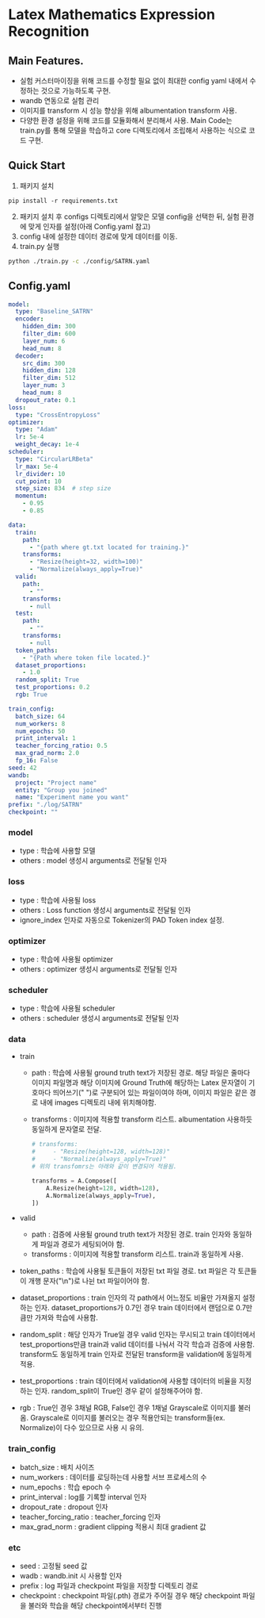 # Latex Mathematics Expression Recognition

## Main Features.

- 실험 커스터마이징을 위해 코드를 수정할 필요 없이 최대한 config yaml 내에서 수정하는 것으로 가능하도록 구현.
- wandb 연동으로 실험 관리
- 이미지를 transform 시 성능 향상을 위해 albumentation transform 사용.
- 다양한 환경 설정을 위해 코드를 모듈화해서 분리해서 사용. Main Code는 train.py를 통해 모델을 학습하고 core 디렉토리에서 조립해서 사용하는 식으로 코드 구현.

## Quick Start

1. 패키지 설치
```
pip install -r requirements.txt
```
2. 패키지 설치 후 configs 디렉토리에서 알맞은 모델 config을 선택한 뒤, 실험 환경에 맞게 인자를 설정(아래 Config.yaml 참고)
3. config 내에 설정한 데이터 경로에 맞게 데이터를 이동.
4. train.py 실행
```bash
python ./train.py -c ./config/SATRN.yaml
```

## Config.yaml

```yaml
model:
  type: "Baseline_SATRN"
  encoder:
    hidden_dim: 300
    filter_dim: 600
    layer_num: 6
    head_num: 8
  decoder:
    src_dim: 300
    hidden_dim: 128
    filter_dim: 512
    layer_num: 3
    head_num: 8
  dropout_rate: 0.1
loss:
  type: "CrossEntropyLoss"
optimizer:
  type: "Adam"
  lr: 5e-4
  weight_decay: 1e-4
scheduler:
  type: "CircularLRBeta"
  lr_max: 5e-4
  lr_divider: 10
  cut_point: 10
  step_size: 834  # step size
  momentum:
    - 0.95
    - 0.85

data:
  train:
    path:
      - "{path where gt.txt located for training.}"
    transforms:
      - "Resize(height=32, width=100)"
      - "Normalize(always_apply=True)"
  valid:
    path:
      - ""
    transforms:
      - null
  test:
    path:
      - ""
    transforms:
      - null
  token_paths:
    - "{Path where token file located.}"
  dataset_proportions:
    - 1.0
  random_split: True
  test_proportions: 0.2
  rgb: True

train_config:
  batch_size: 64
  num_workers: 8
  num_epochs: 50
  print_interval: 1
  teacher_forcing_ratio: 0.5
  max_grad_norm: 2.0
  fp_16: False
seed: 42
wandb:
  project: "Project name"
  entity: "Group you joined"
  name: "Experiment name you want"
prefix: "./log/SATRN"
checkpoint: ""
```

### model

- type : 학습에 사용할 모델
- others : model 생성시 arguments로 전달될 인자

### loss

- type : 학습에 사용될 loss
- others : Loss function 생성시 arguments로 전달될 인자
- ignore_index 인자로 자동으로 Tokenizer의 PAD Token index 설정.

### optimizer

- type : 학습에 사용될 optimizer
- others : optimizer 생성시 arguments로 전달될 인자

### scheduler

- type : 학습에 사용될 scheduler
- others : scheduler 생성시 arguments로 전달될 인자

### data

- train
    - path : 학습에 사용될 ground truth text가 저장된 경로. 해당 파일은 줄마다 이미지 파일명과 해당 이미지에 Ground Truth에 해당하는 Latex 문자열이 기호마다 띄어쓰기(" ")로 구분되어 있는 파일이여야 하며, 이미지 파일은 같은 경로 내에 images 디렉토리 내에 위치해야함.
    - transforms : 이미지에 적용할 transform 리스트. albumentation 사용하듯 동일하게 문자열로 전달.

        ```python
        # transforms:
        #     - "Resize(height=128, width=128)"
        #     - "Normalize(always_apply=True)"
        # 위의 transfomrs는 아래와 같이 변경되어 적용됨.

        transforms = A.Compose([
        	A.Resize(height=128, width=128),
        	A.Normalize(always_apply=True),
        ])
        ```

- valid
    - path : 검증에 사용될 ground truth text가 저장된 경로. train 인자와 동일하게 파일과 경로가 세팅되어야 함.
    - transforms : 이미지에 적용할 transform 리스트. train과 동일하게 사용.
- token_paths : 학습에 사용될 토큰들이 저장된 txt 파일 경로. txt 파일은 각 토큰들이 개행 문자("\n")로 나뉜 txt 파일이어야 함.
- dataset_proportions : train 인자의 각 path에서 어느정도 비율만 가져올지 설정하는 인자. dataset_proportions가 0.7인 경우 train 데이터에서 랜덤으로 0.7만큼만 가져와 학습에 사용함.
- random_split : 해당 인자가 True일 경우 valid 인자는 무시되고 train 데이터에서 test_proportions만큼 train과 valid 데이터를 나눠서 각각 학습과 검증에 사용함. transform도 동일하게 train 인자로 전달된 transform을 validation에 동일하게 적용.
- test_proportions : train 데이터에서 validation에 사용할 데이터의 비율을 지정하는 인자. random_split이 True인 경우 같이 설정해주어야 함.
- rgb : True인 경우 3채널 RGB, False인 경우 1채널 Grayscale로 이미지를 불러옴. Grayscale로 이미지를 불러오는 경우 적용안되는 transform들(ex. Normalize)이 다수 있으므로 사용 시 유의.

### train_config

- batch_size : 배치 사이즈
- num_workers : 데이터를 로딩하는데 사용할 서브 프로세스의 수
- num_epochs : 학습 epoch 수
- print_interval : log를 기록할 interval 인자
- dropout_rate : dropout 인자
- teacher_forcing_ratio : teacher_forcing 인자
- max_grad_norm : gradient clipping 적용시 최대 gradient 값

### etc

- seed : 고정될 seed 값
- wadb : wandb.init 시 사용할 인자
- prefix : log 파일과 checkpoint 파일을 저장할 디렉토리 경로
- checkpoint : checkpoint 파일(.pth) 경로가 주어질 경우 해당 checkpoint 파일을 불러와 학습을 해당 checkpoint에서부터 진행
